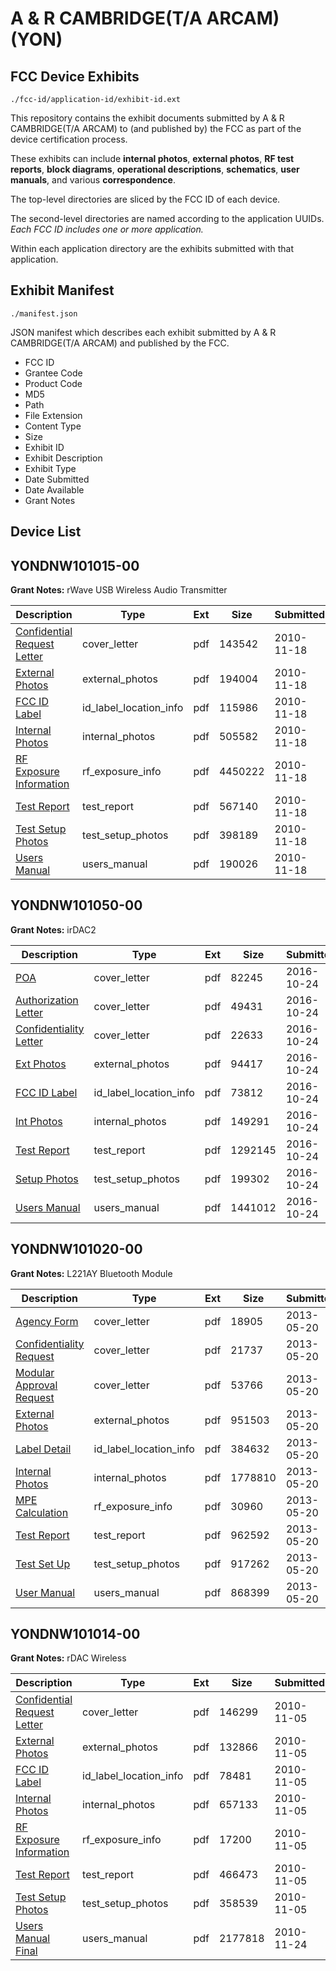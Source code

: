 # A & R CAMBRIDGE(T/A ARCAM) (YON)
## FCC Device Exhibits

```
./fcc-id/application-id/exhibit-id.ext
```

This repository contains the exhibit documents submitted by A & R CAMBRIDGE(T/A ARCAM) to (and published by) the FCC as part of the device certification process.

These exhibits can include **internal photos**, **external photos**, **RF test reports**, **block diagrams**, **operational descriptions**, **schematics**, **user manuals**, and various **correspondence**.

The top-level directories are sliced by the FCC ID of each device.

The second-level directories are named according to the application UUIDs. *Each FCC ID includes one or more application.*

Within each application directory are the exhibits submitted with that application. 

## Exhibit Manifest

```
./manifest.json
```

JSON manifest which describes each exhibit submitted by A & R CAMBRIDGE(T/A ARCAM) and published by the FCC.

- FCC ID
- Grantee Code
- Product Code
- MD5
- Path
- File Extension
- Content Type
- Size
- Exhibit ID
- Exhibit Description
- Exhibit Type
- Date Submitted
- Date Available
- Grant Notes

## Device List
## YONDNW101015-00
**Grant Notes:** rWave USB Wireless Audio Transmitter

| Description | Type | Ext | Size | Submitted | Available |
| ----------- | ---- | --- | ---- | --------- | --------- |
| [Confidential Request Letter](YONDNW101015-00/05f4d683c3bd635f9909dcdb3e781172/1378673.pdf) | cover_letter | pdf | 143542 | 2010-11-18 | 2010-11-18 |
| [External Photos](YONDNW101015-00/05f4d683c3bd635f9909dcdb3e781172/1378674.pdf) | external_photos | pdf | 194004 | 2010-11-18 | 2010-11-18 |
| [FCC ID Label](YONDNW101015-00/05f4d683c3bd635f9909dcdb3e781172/1378675.pdf) | id_label_location_info | pdf | 115986 | 2010-11-18 | 2010-11-18 |
| [Internal Photos](YONDNW101015-00/05f4d683c3bd635f9909dcdb3e781172/1378676.pdf) | internal_photos | pdf | 505582 | 2010-11-18 | 2010-11-18 |
| [RF Exposure Information](YONDNW101015-00/05f4d683c3bd635f9909dcdb3e781172/1378678.pdf) | rf_exposure_info | pdf | 4450222 | 2010-11-18 | 2010-11-18 |
| [Test Report](YONDNW101015-00/05f4d683c3bd635f9909dcdb3e781172/1378680.pdf) | test_report | pdf | 567140 | 2010-11-18 | 2010-11-18 |
| [Test Setup Photos](YONDNW101015-00/05f4d683c3bd635f9909dcdb3e781172/1378681.pdf) | test_setup_photos | pdf | 398189 | 2010-11-18 | 2010-11-18 |
| [Users Manual](YONDNW101015-00/05f4d683c3bd635f9909dcdb3e781172/1378682.pdf) | users_manual | pdf | 190026 | 2010-11-18 | 2010-11-18 |
## YONDNW101050-00
**Grant Notes:** irDAC2

| Description | Type | Ext | Size | Submitted | Available |
| ----------- | ---- | --- | ---- | --------- | --------- |
| [POA](YONDNW101050-00/3d311aa25578b2867317ecaaabb92822/3172936.pdf) | cover_letter | pdf | 82245 | 2016-10-24 | 2016-10-24 |
| [Authorization Letter](YONDNW101050-00/3d311aa25578b2867317ecaaabb92822/3172937.pdf) | cover_letter | pdf | 49431 | 2016-10-24 | 2016-10-24 |
| [Confidentiality Letter](YONDNW101050-00/3d311aa25578b2867317ecaaabb92822/3172938.pdf) | cover_letter | pdf | 22633 | 2016-10-24 | 2016-10-24 |
| [Ext Photos](YONDNW101050-00/3d311aa25578b2867317ecaaabb92822/3172940.pdf) | external_photos | pdf | 94417 | 2016-10-24 | 2016-10-24 |
| [FCC ID Label](YONDNW101050-00/3d311aa25578b2867317ecaaabb92822/3172941.pdf) | id_label_location_info | pdf | 73812 | 2016-10-24 | 2016-10-24 |
| [Int Photos](YONDNW101050-00/3d311aa25578b2867317ecaaabb92822/3172942.pdf) | internal_photos | pdf | 149291 | 2016-10-24 | 2016-10-24 |
| [Test Report](YONDNW101050-00/3d311aa25578b2867317ecaaabb92822/3172945.pdf) | test_report | pdf | 1292145 | 2016-10-24 | 2016-10-24 |
| [Setup Photos](YONDNW101050-00/3d311aa25578b2867317ecaaabb92822/3172946.pdf) | test_setup_photos | pdf | 199302 | 2016-10-24 | 2016-10-24 |
| [Users Manual](YONDNW101050-00/3d311aa25578b2867317ecaaabb92822/3172947.pdf) | users_manual | pdf | 1441012 | 2016-10-24 | 2016-12-08 |
## YONDNW101020-00
**Grant Notes:** L221AY Bluetooth Module

| Description | Type | Ext | Size | Submitted | Available |
| ----------- | ---- | --- | ---- | --------- | --------- |
| [Agency Form](YONDNW101020-00/b32612fe4302cdb0689a909a65dd1554/1968241.pdf) | cover_letter | pdf | 18905 | 2013-05-20 | 2013-05-20 |
| [Confidentiality Request](YONDNW101020-00/b32612fe4302cdb0689a909a65dd1554/1968242.pdf) | cover_letter | pdf | 21737 | 2013-05-20 | 2013-05-20 |
| [Modular Approval Request](YONDNW101020-00/b32612fe4302cdb0689a909a65dd1554/1968243.pdf) | cover_letter | pdf | 53766 | 2013-05-20 | 2013-05-20 |
| [External Photos](YONDNW101020-00/b32612fe4302cdb0689a909a65dd1554/1968245.pdf) | external_photos | pdf | 951503 | 2013-05-20 | 2013-05-20 |
| [Label Detail](YONDNW101020-00/b32612fe4302cdb0689a909a65dd1554/1968246.pdf) | id_label_location_info | pdf | 384632 | 2013-05-20 | 2013-05-20 |
| [Internal Photos](YONDNW101020-00/b32612fe4302cdb0689a909a65dd1554/1968247.pdf) | internal_photos | pdf | 1778810 | 2013-05-20 | 2013-05-20 |
| [MPE Calculation](YONDNW101020-00/b32612fe4302cdb0689a909a65dd1554/1968253.pdf) | rf_exposure_info | pdf | 30960 | 2013-05-20 | 2013-05-20 |
| [Test Report](YONDNW101020-00/b32612fe4302cdb0689a909a65dd1554/1968252.pdf) | test_report | pdf | 962592 | 2013-05-20 | 2013-05-20 |
| [Test Set Up](YONDNW101020-00/b32612fe4302cdb0689a909a65dd1554/1968258.pdf) | test_setup_photos | pdf | 917262 | 2013-05-20 | 2013-05-20 |
| [User Manual](YONDNW101020-00/b32612fe4302cdb0689a909a65dd1554/1968259.pdf) | users_manual | pdf | 868399 | 2013-05-20 | 2013-05-20 |
## YONDNW101014-00
**Grant Notes:** rDAC Wireless

| Description | Type | Ext | Size | Submitted | Available |
| ----------- | ---- | --- | ---- | --------- | --------- |
| [Confidential Request Letter](YONDNW101014-00/4362077f662f73158909562d5302c393/1371394.pdf) | cover_letter | pdf | 146299 | 2010-11-05 | 2010-11-05 |
| [External Photos](YONDNW101014-00/4362077f662f73158909562d5302c393/1371395.pdf) | external_photos | pdf | 132866 | 2010-11-05 | 2010-11-05 |
| [FCC ID Label](YONDNW101014-00/4362077f662f73158909562d5302c393/1371396.pdf) | id_label_location_info | pdf | 78481 | 2010-11-05 | 2010-11-05 |
| [Internal Photos](YONDNW101014-00/4362077f662f73158909562d5302c393/1371397.pdf) | internal_photos | pdf | 657133 | 2010-11-05 | 2010-11-05 |
| [RF Exposure Information](YONDNW101014-00/4362077f662f73158909562d5302c393/1371403.pdf) | rf_exposure_info | pdf | 17200 | 2010-11-05 | 2010-11-05 |
| [Test Report](YONDNW101014-00/4362077f662f73158909562d5302c393/1371400.pdf) | test_report | pdf | 466473 | 2010-11-05 | 2010-11-05 |
| [Test Setup Photos](YONDNW101014-00/4362077f662f73158909562d5302c393/1371401.pdf) | test_setup_photos | pdf | 358539 | 2010-11-05 | 2010-11-05 |
| [Users Manual Final](YONDNW101014-00/4362077f662f73158909562d5302c393/1381159.pdf) | users_manual | pdf | 2177818 | 2010-11-24 | 2010-11-05 |
